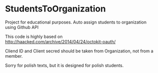 # StudentsToOrganization
Project for educational purposes. Auto assign students to organization using Github API

This code is highly based on http://haacked.com/archive/2014/04/24/octokit-oauth/

Cliend ID and Client secred should be taken from Organization, not from a member.

Sorry for polish texts, but it is designed for polish students.

